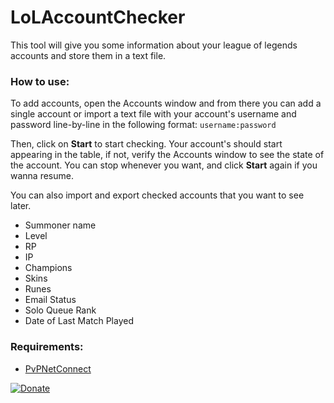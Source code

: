 # LoLAccountChecker

This tool will give you some information about your league of legends accounts and store them in a text file.

### How to use:
To add accounts, open the Accounts window and from there you can add a single account or import a text file with your account's username and password line-by-line in the following format:
``
username:password
``

Then, click on **Start** to start checking. Your account's should start appearing in the table, if not, verify the Accounts window to see the state of the account. You can stop whenever you want, and click **Start** again if you wanna resume.
 
You can also import and export checked accounts that you want to see later.

* Summoner name
* Level
* RP
* IP
* Champions
* Skins
* Runes
* Email Status
* Solo Queue Rank
* Date of Last Match Played

### Requirements:

 * [PvPNetConnect](https://github.com/madk/PVPNetConnect)



[![Donate](https://www.paypalobjects.com/en_US/i/btn/btn_donate_LG.gif)]()
